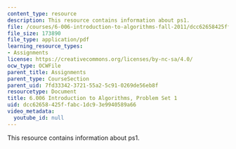 ```yaml
---
content_type: resource
description: This resource contains information about ps1.
file: /courses/6-006-introduction-to-algorithms-fall-2011/dcc62658425ffabc1dc93e9940589a66_MIT6_006F11_ps1.pdf
file_size: 173890
file_type: application/pdf
learning_resource_types:
- Assignments
license: https://creativecommons.org/licenses/by-nc-sa/4.0/
ocw_type: OCWFile
parent_title: Assignments
parent_type: CourseSection
parent_uid: 7fd33342-3721-55a2-5c91-0269de56eb8f
resourcetype: Document
title: 6.006 Introduction to Algorithms, Problem Set 1
uid: dcc62658-425f-fabc-1dc9-3e9940589a66
video_metadata:
  youtube_id: null
---
```

This resource contains information about ps1.